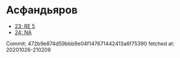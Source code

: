 # Асфандьяров
- [23: RE 5](23.md)
- [24: NA](24.md)

Commit: 472b9e874d59bbb9e04f147671442413a6f75390
 fetched at: 20201026-210209
